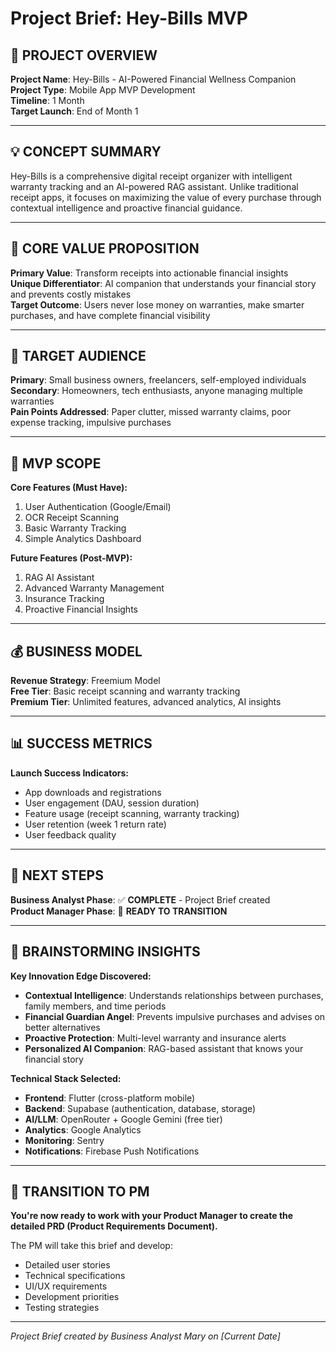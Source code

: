 # Project Brief: Hey-Bills MVP

## 🎯 PROJECT OVERVIEW

**Project Name**: Hey-Bills - AI-Powered Financial Wellness Companion  
**Project Type**: Mobile App MVP Development  
**Timeline**: 1 Month  
**Target Launch**: End of Month 1  

---

## 💡 CONCEPT SUMMARY

Hey-Bills is a comprehensive digital receipt organizer with intelligent warranty tracking and an AI-powered RAG assistant. Unlike traditional receipt apps, it focuses on maximizing the value of every purchase through contextual intelligence and proactive financial guidance.

---

## 🎯 CORE VALUE PROPOSITION

**Primary Value**: Transform receipts into actionable financial insights  
**Unique Differentiator**: AI companion that understands your financial story and prevents costly mistakes  
**Target Outcome**: Users never lose money on warranties, make smarter purchases, and have complete financial visibility  

---

## 👥 TARGET AUDIENCE

**Primary**: Small business owners, freelancers, self-employed individuals  
**Secondary**: Homeowners, tech enthusiasts, anyone managing multiple warranties  
**Pain Points Addressed**: Paper clutter, missed warranty claims, poor expense tracking, impulsive purchases  

---

## 🚀 MVP SCOPE

**Core Features (Must Have):**
1. User Authentication (Google/Email)
2. OCR Receipt Scanning
3. Basic Warranty Tracking
4. Simple Analytics Dashboard

**Future Features (Post-MVP):**
1. RAG AI Assistant
2. Advanced Warranty Management
3. Insurance Tracking
4. Proactive Financial Insights

---

## 💰 BUSINESS MODEL

**Revenue Strategy**: Freemium Model  
**Free Tier**: Basic receipt scanning and warranty tracking  
**Premium Tier**: Unlimited features, advanced analytics, AI insights  

---

## 📊 SUCCESS METRICS

**Launch Success Indicators:**
- App downloads and registrations
- User engagement (DAU, session duration)
- Feature usage (receipt scanning, warranty tracking)
- User retention (week 1 return rate)
- User feedback quality

---

## 🔄 NEXT STEPS

**Business Analyst Phase**: ✅ **COMPLETE** - Project Brief created  
**Product Manager Phase**: 🚀 **READY TO TRANSITION**  

---

## 📝 BRAINSTORMING INSIGHTS

**Key Innovation Edge Discovered:**
- **Contextual Intelligence**: Understands relationships between purchases, family members, and time periods
- **Financial Guardian Angel**: Prevents impulsive purchases and advises on better alternatives
- **Proactive Protection**: Multi-level warranty and insurance alerts
- **Personalized AI Companion**: RAG-based assistant that knows your financial story

**Technical Stack Selected:**
- **Frontend**: Flutter (cross-platform mobile)
- **Backend**: Supabase (authentication, database, storage)
- **AI/LLM**: OpenRouter + Google Gemini (free tier)
- **Analytics**: Google Analytics
- **Monitoring**: Sentry
- **Notifications**: Firebase Push Notifications

---

## 🎯 TRANSITION TO PM

**You're now ready to work with your Product Manager to create the detailed PRD (Product Requirements Document).**

The PM will take this brief and develop:
- Detailed user stories
- Technical specifications
- UI/UX requirements
- Development priorities
- Testing strategies

---

*Project Brief created by Business Analyst Mary on [Current Date]*
